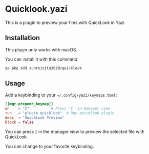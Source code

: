 # Quicklook.yazi

This is a plugin to preview your files with QuickLook in Yazi.

## Installation

This plugin only works with macOS.

You can install it with this command:

```bash
ya pkg add sunruisjtu2020/quicklook
```

## Usage

Add a keybinding to your `~/.config/yazi/keymaps.toml`:

```toml
[[mgr.prepend_keymap]]
on    = "I"          # Press 'I' in manager view
run   = "plugin quicklook"  # Run quicklook plugin
desc  = "QuickLook Preview"
block = false
```

You can press `I` in the manager view to preview the selected file with QuickLook.

You can change to your favorite keybinding.
